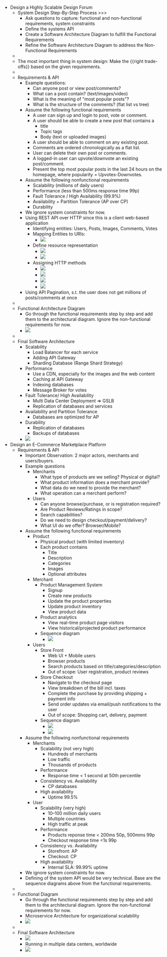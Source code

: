 - Design a Highly Scalable Design Forum
    - System Design Step-By-Step Process >>>
        - Ask questions to capture: functional and non-functional requirements, system constraints
        - Define the systems API
        - Create a Software Architecture Diagram to fulfill the Functional Requirements
        - Refine the Software Architecture Diagram to address the Non-Functional Requirements
    - 
    - The most important thing in system design: Make the {{right trade-offs}} based on the given requirements. 
    - 
    - Requirements & API
        - Example questions:
            - Can anyone post or view post/comments?
            - What can a post contain? (text/images/video)
            - What is the meaning of "most popular posts"?
            - What is the structure of the comments? (flat list vs tree)
        - Assume the following functional requirements
            - A user can sign up and login to post, vote or comment.
            - A user should be able to create a new post that contains a
                - title
                - Topic tags
                - Body (text or uploaded images)
            - A user should be able to comment on any existing post.
            - Comments are ordered chronologically as a flat list.
            - User can delete their own post or comments.
            - A logged-in user can upvote/downvote an existing post/comment.
            - Present the top most popular posts in the last 24 hours on the homepage, where popularity = Upvotes-Downvotes.
        - Assume the following nonfunctional requirements
            - Scalability (millions of daily users)
            - Performance (less than 500ms response time 99p)
            - Fault Tolerance / High Availability (99.9%)
            - Availability + Partition Tolerance (AP over CP)
            - Durability
        - We ignore system constraints for now.
        - Using REST API over HTTP since this is a client web-based application
            - Identifying entities: Users, Posts, Images, Comments, Votes
            - Mapping Entities to URIs:
                - ![](https://remnote-user-data.s3.amazonaws.com/Ho8lRsm9ro4QP_Xx0PWn1nJEZnaCC5dQh98SV_SijFdKzxZ2nUDJbh2kFd2Njf6zpku3yC9XeJE36WviAm8x8GnQNqqDUZgWu6NAsUNKeSigYbt7UoVCzwZGlEGEs8M4.png)
            - Define resource representation
                - ![](https://remnote-user-data.s3.amazonaws.com/6lVJb_IIqiUlC5UiF9Nt8TiQQ-XLuCaWtTldc92b82erZxQsoaGKdVkbijc0NbVK3DdLLvhJIcZiJ13brTtb4Sodovb-_VM77A__APigh8p7YZ9bsWe31d2XyorWq4Pi.png)
                - ![](https://remnote-user-data.s3.amazonaws.com/SNVFzNwvUqI65OoMquor6QGSpM1MHC-nqSBLXcD3pAMCb7Nn15J2XkWobWQlVdOV3jxRJ0z9JqFXUTDZrscyjpamxPvR1jQw5VELemt6Jdcto3DvqQPL-JxY5rpfgKMD.png)
            - Assigning HTTP methods
                - ![](https://remnote-user-data.s3.amazonaws.com/KIhSKE4-R5okvTWg0by-T3yMSvIgbyrD5zdJBkRixoEdayE9M645b1F9Ax2qH5K038sFfJ09k535u7w3yUW59C_C-Sw-Uyb5Lot8vH6ag3gUawaecnZa1_whGSWhVgMS.png)
                - ![](https://remnote-user-data.s3.amazonaws.com/Cylgj-m4McJmcD8yMDKo7CMaMDVf5JyFxX1ic3tZjqskeZRN0E6yDghelqDnp2_qMTotkAcyUvCXyfQNhKXKyj3SawAHAFU9M-H1Lx6SUEcMOhn4qOap7FOfF_QeeNQg.png)
                - ![](https://remnote-user-data.s3.amazonaws.com/ieoCm1RVqG2UMEEAUlYorDTCSQcUQoNogVl4Uwfizv7M4V3pG2MJlpbZW0l3a-gwfSwFZ8auklQWK1h18GL_z9VTS7C_btRvW1JA0n6llBihkyiZ6R0SkkGcEKpXki1R.png)
                - ![](https://remnote-user-data.s3.amazonaws.com/2ZmmrrIbUM-L_5I0-IYNdTjQry64GZC_8DPLVglQ3B0JqK43euFSwMSc8NbHujkAJLWNO59kiDtHpmDqz7ZxnSp6_TMg7USv0Tb3k3QIqEO0mBa4Jo2XGQMER_273ZoN.png)
        - Using API Pagination, s.t. the user does not get millions of posts/comments at once
    - 
    - Functional Architecture Diagram
        - Go through the functional requirements step by step and add them to the architectural diagram. Ignore the non-functional requirements for now.
        - ![](https://remnote-user-data.s3.amazonaws.com/4G78ipJj90f_TfzxzVeca9mjznTr1deVYppOVlF5sCtxzaXDRqafCwWkV3o6oZADZa-VgFqKxHbXX3BaeQpX73Q4u_-x_cojQDZu2cvOzWtx1ssedK5Nxb8-F-hCcv9e.png)
    - 
    - Final Software Architecture
        - Scalability 
            - Load Balancer for each service
            - Adding API Gateway
            - Sharding Database (Range Shard Strategy)
        - Performance
            - Use a CDN, especially for the images and the web content
            - Caching at API Gateway
            - Indexing databases
            - Message Broker for votes
        - Fault Tolerance/ High Availability
            - Multi Data Center Deployment ⇒ GSLB
            - Replication of databases and services
        - Availability and Partition Tolerance
            - Databases are optimized for AP
        - Durability
            - Replication of databases
            - Backups of databases
        - ![](https://remnote-user-data.s3.amazonaws.com/ubp5ZPglsCCdIE2zaGwiabEZ9D8sk1mNlJh-TokFpud6sNQjh6PvI_FW0gzD-hSdJw1CaqYDfo2Ltj7fReoqOEkccTB3tZujEZzqKihXBoYgwANediXEz8ky_q8cdGJn.png)
- Design an E-Commerce Marketplace Platform
    - Requirements & API
        - Important Observation: 2 major actors, merchants and users/buyers.
        - Example questions
            - Merchants
                - What type of products are we selling? Physical or digital?
                - What product information does a merchant provide?
                - What data do we need to provide the merchant?
                - What operation can a merchant perform?
            - Users
                - Can anyone browse/purchase, or is registration required?
                - Are Product Reviews/Ratings in scope?
                - Search capabilities?
                - Do we need to design checkout/payment/delivery?
                - What UI do we offer? Browser/Mobile?
        - Assume the following functional requirements
            - Product
                - Physical product (with limited inventory)
                - Each product contains
                    - Title
                    - Description
                    - Categories
                    - Images
                    - Optional attributes
            - Merchant
                - Product Management System
                    - Signup
                    - Create new products
                    - Update the product properties
                    - Update product inventory
                    - View product data
                - Product analytics
                    - View real-time product page visitors
                    - View historical/projected product performance
                - Sequence diagram
                    - ![](https://remnote-user-data.s3.amazonaws.com/5-n89SNHy9vdMAaZiwkc7YFrvRH2vITacPFgmAxYmFYlsuohnBZB2e_8hitb0PO1X9fQmORDWOP6ZYZag1itJqhCcCcdMB-AYQ32pNT8C7HUPuEUei5Ss58pZYD--2Ge.png)
            - Users
                - Store Front
                    - Web UI + Mobile users
                    - Browser products
                    - Search products based on title/categories/description
                    - Out of scope: User registration, product reviews
                - Store Checkout
                    - Navigate to the checkout page
                    - View breakdown of the bill incl. taxes
                    - Complete the purchase by providing shipping + payment info
                    - Send order updates via email/push notifications to the user
                    - Out of scope: Shopping cart, delivery, payment
                - Sequence diagram
                    - ![](https://remnote-user-data.s3.amazonaws.com/5qeEcHpaehexyt6V_fiaZ7WAFjcceYgjJuexF4F5NcBfOd16QopPzwpJp3q_zCZ_LY3SUo9Aq0Grg0zQaNjxSOmfj9rEUPu-fduCFEACfke7ug7PTePt3bT6yivuS0Mg.png)
                    - ![](https://remnote-user-data.s3.amazonaws.com/1gZr3YTFENMkNZ9DPwt9GDL1F1CIGY3F7TvPnMTzNAwq4a-wUJiO8uokO5wrj0ZgAhT4HWeZGr96U7BC-kpzVEUyI982X7dwT4Gvmq5Ii72KklxMP-zGdgF5EXLvMx_Z.png)
        - Assume the following nonfunctional requirements
            - Merchants
                - Scalability (not very high)
                    - Hundreds of merchants
                    - Low traffic
                    - Thousands of products
                - Performance
                    - Response time < 1 second at 50th percentile
                - Consistency vs. Availability
                    - CP databases
                - High availability
                    - Uptime 99.5%
            - User
                - Scalability (very high)
                    - 10–100 million daily users
                    - Multiple countries
                    - High traffic at peak
                - Performance
                    - Products reponse time < 200ms 50p, 500mms 99p
                    - Checkout response time <1s 99p
                - Consistency vs. Availability
                    - Storefront: AP
                    - Checkout: CP
                - High availability
                    - Internal SLA: 99.99% uptime
        - We ignore system constraints for now.
        - Defining of the system API would be very technical. Base are the sequence diagrams above from the functional requirements.
    - 
    - Functional Diagram
        - Go through the functional requirements step by step and add them to the architectural diagram. Ignore the non-functional requirements for now.
        - Microservice Architecture for organizational scalability
        - ![](https://remnote-user-data.s3.amazonaws.com/KquFgmzCo74z2d3G-uMw8vnRjWqImSI-990T4IESgS29ltNfnsryu5fAUVRuu06vcEGIUp7-mg2mdePSmQtMBcKT1ehJXF9gInJJtz-adJT_jCENdytQje_N2U4ZYfLo.png)
    - 
    - Final Software Architecture
        - ![](https://remnote-user-data.s3.amazonaws.com/LPv6475s14ETnbnii5FIrTDzGLxz5vU9UMx0oDujeVSz3WHNgVv_RNzvBO5mKYVJ7LqVxT-44MRE9RLXC5KOAMSnUCr0iial_qlHX3E69joYNGSHXZ2Y7tKDu_qHqmhA.png)
        - Running in multiple data centers, worldwide
        - ![](https://remnote-user-data.s3.amazonaws.com/bPi0wRPLMn7qESCK1iZtTjyJzVmRbNXaZkjy58xyCG2cuVMWm7AdATvPOPkEIShnSfR1hkpOSkrVmI3dZz2B-JZ6u5zQ2ZWpEKkbpbxlXZpSBwBDcB6Um7XiZgCJng6D.png)
